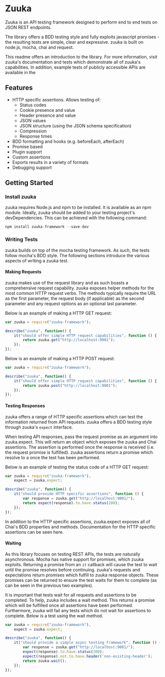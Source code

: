 # Zuuka

Zuuka is an API testing framework designed to perform end to end tests on JSON REST endpoints.

The library offers a BDD testing style and fully exploits javascript promises - the resulting tests are simple, clear and expressive. zuuka is built on node.js, mocha, chai and request.

This readme offers an introduction to the library. For more information, visit zuuka's documentation and tests which demonstrate all of zuuka's capabilities. In addition, example tests of publicly accessible APIs are available in the 

## Features
 * HTTP specific assertions. Allows testing of:
   * Status codes
   * Cookie presence and value
   * Header presence and value
   * JSON values
   * JSON structure (using the JSON schema specification)
   * Compression
   * Response times
* BDD formatting and hooks (e.g. beforeEach, afterEach)
* Promise based
* Plugin support
* Custom assertions
* Exports results in a variety of formats
* Debugging support


## Getting Started

### Install zuuka
zuuka requires Node.js and npm to be installed. It is available as an npm module. Ideally, zuuka should be added to your testing project's devDependencies. This can be achieved with the following command:
```js
npm install zuuka-framework --save-dev
```

### Writing Tests

zuuka builds on top of the mocha testing framework.  As such, the tests follow mocha's BDD style. The following sections introduce the various aspects of writing a zuuka test.

#### Making Requests

zuuka makes use of the request library and as such boasts a comprehensive request capability. zuuka exposes helper methods for the most common HTTP request verbs. The methods typically require the URL as the first parameter, the request body (if applicable) as the second parameter and any request options as an optional last parameter. 

Below is an example of making a HTTP GET request:
```js
var zuuka = require("zuuka-framework");

describe("zuuka", function() {
    it("should offer simple HTTP request capabilities", function () {
        return zuuka.get("http://localhost:9001");
    });
});
```

Below is an example of making a HTTP POST request:
```js
var zuuka = require("zuuka-framework");

describe("zuuka", function() {
    it("should offer simple HTTP request capabilities", function () {
        return zuuka.post("http://localhost:9001");
    });
});
```

#### Testing Responses

zuuka offers a range of HTTP specific assertions which can test the information returned from API requests. zuuka offers a BDD testing style through zuuka's `expect` interface.

When testing API responses, pass the request promise as an argument into zuuka.expect. This will return an object which exposes the zuuka and Chai assertions. 
The assertion is performed once the response is received (i.e. the request promise is fulfilled). zuuka assertions return a promise which resolve to a once the test has been performed.

Below is an example of testing the status code of a HTTP GET request:
```js
var zuuka = require("zuuka-framework"),
    expect = zuuka.expect;

describe("zuuka", function() {
    it("should provide HTTP specific assertions", function () {
        var response = zuuka.get("http://localhost:9001/");
        return expect(response).to.have.status(200);
    });
});
```

In addition to the HTTP specific assertions, zuuka.expect exposes all of Chai's BDD properties and methods. Documentation for the HTTP specific assertions can be seen here.

#### Waiting

As this library focuses on testing REST APIs, the tests are naturally asynchronous. Mocha has native support for promises, which zuuka exploits. Returning a promise from an `it` callback will cause the test to wait until the promise resolves before continuing. zuuka's requests and expectations return promises which fulfill to zuuka response objects. These promises can be returned to ensure the test waits for them to complete (as can be seen in the previous two examples).

It is important that tests wait for all requests and assertions to be completed. To help, zuuka includes a wait method. This returns a promise which will be fulfilled once all assertions have been performed. Furthermore, zuuka will fail any tests which do not wait for assertions to complete. Below is a test using the wait method.

```js
var zuuka = require("zuuka-framework"),
    expect = zuuka.expect;

describe("zuuka", function() {
    it("should provide a simple async testing framework", function () {
        var response = zuuka.get("http://localhost:9001/");
        expect(response).to.have.status(200);
        expect(response).not.to.have.header('non-existing-header');
        return zuuka.wait();
    });
});
```


